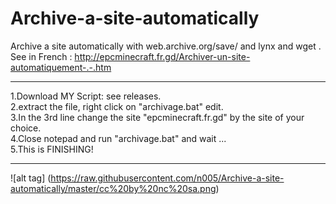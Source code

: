 # Archive-a-site-automatically
Archive a site automatically with web.archive.org/save/ and lynx and wget .  
See in French : http://epcminecraft.fr.gd/Archiver-un-site-automatiquement-.-.htm

---------

1.Download MY Script: see releases.  
2.extract the file, right click on "archivage.bat" edit.  
3.In the 3rd line change the site "epcminecraft.fr.gd" by the site of your choice.  
4.Close notepad and run "archivage.bat" and wait ...  
5.This is FINISHING!  

---------

![alt tag] (https://raw.githubusercontent.com/n005/Archive-a-site-automatically/master/cc%20by%20nc%20sa.png)  
